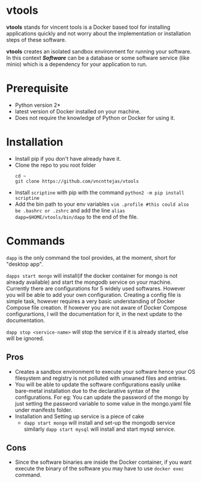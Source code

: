 # vtools

**vtools** stands for vincent tools is a Docker based tool for installing applications quickly and not worry about the implementation or installation steps of these software.

**vtools** creates an isolated sandbox environment for running your software.
In this context ***Software*** can be a database or some software service (like minio) which is a dependency for your application to run.

# Prerequisite
  - Python version 2*
  - latest version of Docker installed on your machine.
  - Does not require the knowledge of Python or Docker for using it.

# Installation
  - Install pip if you don't have already have it.
  - Clone the repo to you root folder
    ```
    cd ~
    git clone https://github.com/vncnttejas/vtools
    ```
  - Install `scriptine` with pip with the command
    ```python2 -m pip install scriptine```
  - Add the bin path to your env variables
    `vim .profile #this could also be .bashrc or .zshrc`
    and add the line `alias dapp=$HOME/vtools/bin/dapp` to the end of the file.
    

# Commands
`dapp` is the only command the tool provides, at the moment, short for "desktop app".

`dapps start mongo`
will install(if the docker container for mongo is not already available) and start the mongodb service on your machine.
Currently there are configurations for 5 widely used softwares. However you will be able to add your own configuration.
Creating a config file is simple task, however requires a very basic understanding of Docker Compose file creation. If however you are not aware of Docker Compose configurartions, I will the documentation for it, in the next update to the documentation.

`dapp stop <service-name>` will stop the service if it is already started, else will be ignored.

## Pros
- Creates a sandbox environment to execute your software hence your OS filesystem and registry is not polluted with unwaned files and entries.
- You will be able to update the software configurations easily unlike bare-metal installation due to the declarative syntax of the configurations. For eg: You can update the password of the mongo by just setting the password variable to some value in the mongo.yaml file under manifests folder.
- Installation and Setting up service is a piece of cake
    -  `dapp start mongo` will install and set-up the mongodb service similarly `dapp start mysql` will install and start mysql service.

## Cons
- Since the software binaries are inside the Docker container, if you want execute the binary of the software you may have to use `docker exec` command.
